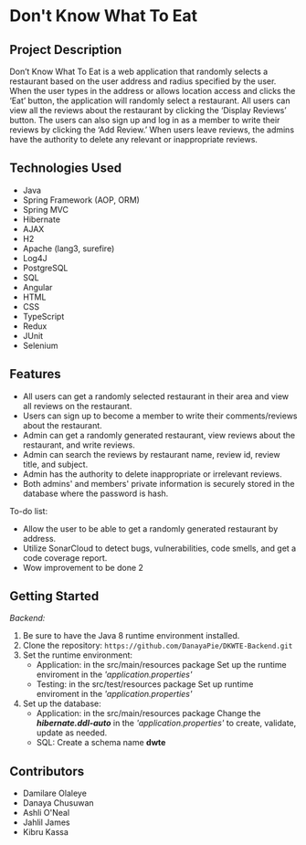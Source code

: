 # Don't Know What To Eat

## Project Description

Don’t Know What To Eat is a web application that randomly selects a restaurant based on the user address and radius specified by the user. When the user types in the address or allows location access and clicks the ‘Eat’ button, the application will randomly select a restaurant. All users can view all the reviews about the restaurant by clicking the ‘Display Reviews’ button. The users can also sign up and log in as a member to write their reviews by clicking the ‘Add Review.’ When users leave reviews, the admins have the authority to delete any relevant or inappropriate reviews.

<!-- **EC2 link:** http://ec2-3-138-126-45.us-east-2.compute.amazonaws.com:5050/ -->

## Technologies Used

- Java
- Spring Framework (AOP, ORM)
- Spring MVC
- Hibernate
- AJAX
- H2
- Apache (lang3, surefire)
- Log4J
- PostgreSQL
- SQL
- Angular
- HTML
- CSS
- TypeScript
- Redux
- JUnit
- Selenium

## Features

- All users can get a randomly selected restaurant in their area and view all reviews on the restaurant.
- Users can sign up to become a member to write their comments/reviews about the restaurant.
- Admin can get a randomly generated restaurant, view reviews about the restaurant, and write reviews.
- Admin can search the reviews by restaurant name, review id, review title, and subject.
- Admin has the authority to delete inappropriate or irrelevant reviews.
- Both admins' and members' private information is securely stored in the database where the password is hash.

To-do list:

- Allow the user to be able to get a randomly generated restaurant by address.
- Utilize SonarCloud to detect bugs, vulnerabilities, code smells, and get a code coverage report.
- Wow improvement to be done 2

## Getting Started

<!-- **Via EC2:**

http://ec2-3-138-126-45.us-east-2.compute.amazonaws.com:5050/ -->

<!-- **Local Application:** -->

_Backend:_

1. Be sure to have the Java 8 runtime environment installed.
2. Clone the repository: `https://github.com/DanayaPie/DKWTE-Backend.git`
3. Set the runtime environment:
   - Application: in the src/main/resources package 
         Set up the runtime enviroment in the _'application.properties'_
   - Testing: in the src/test/resources package
         Set up runtime enviroment in the *'application.properties'* 
4. Set up the database:
   - Application: in the src/main/resources package
         Change the **_hibernate.ddl-auto_** in the _'application.properties'_ to create, validate, update as needed.
   - SQL:
         Create a schema name **dwte**

<!-- _Frontend:_

1. Set up the angular project. -->

<!-- ## Usage

> Here, you instruct other people on how to use your project after they’ve installed it. This would also be a good place to include screenshots of your project in action. -->

## Contributors

- Damilare Olaleye
- Danaya Chusuwan
- Ashli O'Neal
- Jahlil James
- Kibru Kassa

<!-- ## License

This project uses the following license: [<license_name>](link). -->
